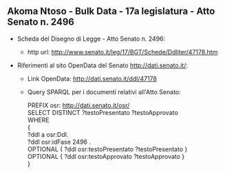 ## Akoma Ntoso - Bulk Data - 17a legislatura - Atto Senato n. 2496 ##

* Scheda del Disegno di Legge - Atto Senato n. 2496:
	* http url: http://www.senato.it/leg/17/BGT/Schede/Ddliter/47178.htm

* Riferimenti al sito OpenData del Senato http://dati.senato.it/:
	* Link OpenData: http://dati.senato.it/ddl/47178
	* Query SPARQL per i documenti relativi all'Atto Senato:

        PREFIX osr: <http://dati.senato.it/osr/>  
		SELECT DISTINCT ?testoPresentato ?testoApprovato  
		WHERE  
		{  
		    ?ddl a osr:Ddl.  
		    ?ddl osr:idFase 2496 .  
		    OPTIONAL { ?ddl osr:testoPresentato ?testoPresentato }  
		    OPTIONAL { ?ddl osr:testoApprovato ?testoApprovato }  
		}
		